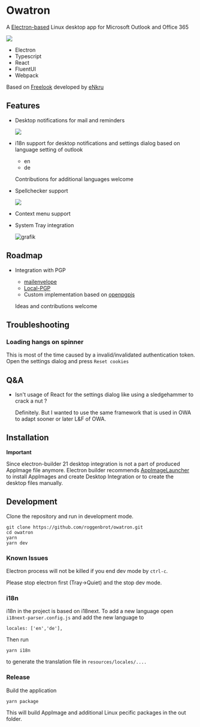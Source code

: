 

# Owatron

A [Electron-based](https://www.electronjs.org/) Linux desktop app for Microsoft Outlook and Office 365

![](https://user-images.githubusercontent.com/41467575/101615862-ec19d080-3a0e-11eb-860b-1e0b8eafb707.png)

* Electron
* Typescript
* React
* FluentUI
* Webpack

Based on [Freelook](https://github.com/eNkru/freelook) developed by [eNkru](https://github.com/eNkru)

## Features

* Desktop notifications for mail and reminders 

    ![](https://user-images.githubusercontent.com/41467575/101616215-65b1be80-3a0f-11eb-99b4-1abefccb10af.png)

* i18n support for desktop notifications and settings dialog based on language setting of outlook
    * en
    * de
    
    Contributions for additional languages welcome 
* Spellchecker support

    ![](https://user-images.githubusercontent.com/41467575/101616444-a7db0000-3a0f-11eb-9b03-ba9ecac85329.png)

* Context menu support
* System Tray integration

    ![grafik](https://user-images.githubusercontent.com/41467575/101616612-dd7fe900-3a0f-11eb-8f32-66abbddd680e.png)

## Roadmap

* Integration with PGP 
    * [mailenvelope](https://github.com/mailvelope/mailvelope)
    * [Local-PGP](https://github.com/x0th/Local-PGP)
    * Custom implementation based on [openpgpjs](https://openpgpjs.org/) 
    
    Ideas and contributions welcome

## Troubleshooting

### Loading hangs on spinner

This is most of the time caused by a invalid/invalidated authentication token. Open the settings dialog and press `Reset cookies`

## Q&A

* Isn't usage of React for the settings dialog like using a sledgehammer to crack a nut ?

    Definitely. But I wanted to use the same framework that is used in OWA to adapt sooner or later L&F of OWA.



## Installation


**Important**

Since electron-builder 21 desktop integration is not a part of produced AppImage file anymore. Electron builder recommends [AppImageLauncher](https://github.com/TheAssassin/AppImageLauncher) to install AppImages and create Desktop Integration or to create the desktop files manually.

## Development
Clone the repository and run in development mode.
```
git clone https://github.com/roggenbrot/owatron.git
cd owatron
yarn
yarn dev
```

### Known Issues

Electron process will not be killed if you end dev mode by `ctrl-c`.

Please stop electron first (Tray->Quiet) and the stop dev mode.

### i18n

i18n in the project is based on i18next. To add a new language open
`i18next-parser.config.js` and add the new language to 

```
locales: ['en','de'],
```

Then run

```
yarn i18n
```

to generate the translation file in `resources/locales/....`


### Release

Build the application 
```
yarn package
```
This will build AppImage and additional Linux pecific packages in the out folder.